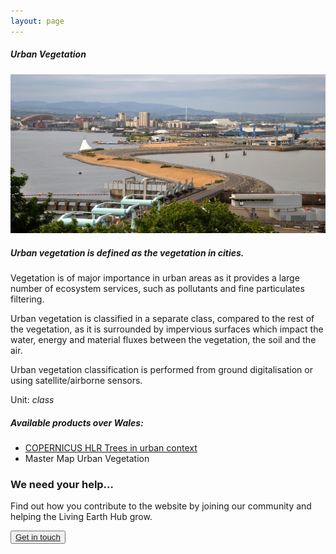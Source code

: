 ```yaml
---
layout: page
---
```


<!-- Content-section-start -->
<div class="container">
    <div class="row">
        <div class="col-12 mt-60">
            <h5 class="common-title">Urban Vegetation</h5>
        </div>
        <div class="col-xs-12 col-sm-12 col-ms-9 col-lg-9 col-xl-9 col-xxl-9">
            <div class="pb-5">
                <img src="/assets/img/Wales/Big/urban-vegetation.jpg" class="img-fluid" alt="Urban Vegetation">
            </div>
            <div>
                <h5 class="font-weight-bold">Urban vegetation is defined as the vegetation in cities.</h5>
                <div class="pt-4">
                    <p>Vegetation is of major importance in urban areas as it provides a large number of ecosystem services, such as pollutants and fine particulates filtering.</p>
                    <p>Urban vegetation is classified in a separate class, compared to the rest of the vegetation, as it is surrounded by impervious surfaces which impact the water, energy and material fluxes between the vegetation, the soil and the air.</p>
                    <p>Urban vegetation classification is performed from ground digitalisation or using satellite/airborne sensors.</p>
                    <p>Unit: <i>class</i></p>
                </div>
                <div class="py-5">
                    <h5 class="font-weight-bold mb-4">Available products over Wales:</h5>
                    <ul class="list-title">
                        <li class="list-item"><a href="https://land.copernicus.eu/pan-european/high-resolution-layers/forests/forest-type-1/expert-products/forest-additional-support-layer/view" target="_blank">COPERNICUS&nbsp;HLR Trees in urban context</a></li>
                        <li class="list-item">Master Map Urban Vegetation</li>
                    </ul>
                </div>
            </div>
        </div>
        <!-- Content-section-end -->
    </div>
</div>
<!-- Content-section-end -->

<!-- get-in-section-Start -->
<div class="container mb-100">
    <div class="get-in-section-main">
        <div class="get-in-section-dsc">
            <h3>We need your help&hellip;</h3>
            <p>Find out how you contribute to the website by joining our community and helping the Living Earth Hub grow.</p>
        </div>
        <button type="button"><a href="/contact/">Get in touch</a></button>
    </div>
</div>
<!-- get-in-section-End -->


